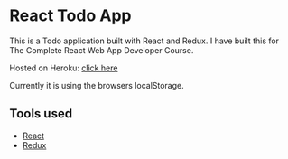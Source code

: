 # React Todo App
This is a Todo application built with React and Redux. I have built this for The Complete React Web App Developer Course.

Hosted on Heroku: [click here](http://tranquil-ravine-89718.herokuapp.com/)

Currently it is using the browsers localStorage.

## Tools used
 - [React](https://facebook.github.io/react)
 - [Redux](http://redux.js.org/)
